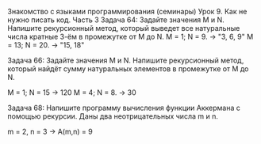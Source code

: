 Знакомство с языками программирования (семинары)
Урок 9. Как не нужно писать код. Часть 3
Задача 64: Задайте значения M и N. Напишите рекурсионный метод, который выведет все натуральные числа кратные 3-ём в промежутке от M до N.
M = 1; N = 9. -> "3, 6, 9"
M = 13; N = 20. -> "15, 18"

Задача 66: Задайте значения M и N. Напишите рекурсионный метод, который найдёт сумму натуральных элементов в промежутке от M до N.

M = 1; N = 15 -> 120
M = 4; N = 8. -> 30

Задача 68: Напишите программу вычисления функции Аккермана с помощью рекурсии. Даны два неотрицательных числа m и n.

m = 2, n = 3 -> A(m,n) = 9